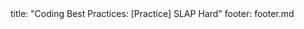 <frontmatter>
title: "Coding Best Practices: [Practice] SLAP Hard"
footer: footer.md
</frontmatter>

<include src="navbar.md" boilerplate />

<include src="unit-inPage-asFlat.md" boilerplate />